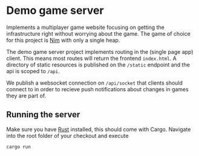# Demo game server
Implements a multiplayer game website focusing on getting the infrastructure right without worrying
about the game. The game of choice for this project is [Nim](https://en.wikipedia.org/wiki/Nim)
with only a single heap.

The demo game server project implements routing in the (single page app) client.
This means most routes will return the frontend `index.html`. A directory of static resources
is published on the `/static` endpoint and the api is scoped to `/api`.

We publish a websocket connection on `/api/socket` that clients should connect to in order
to recieve push notifications about changes in games they are part of.

## Running the server

Make sure you have [Rust](https://www.rust-lang.org/) installed, this should come with Cargo.
Navigate into the root folder of your checkout and execute

    cargo run